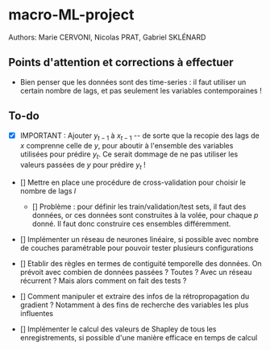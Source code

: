 # macro-ML-project

Authors: Marie CERVONI, Nicolas PRAT, Gabriel SKLÉNARD


## Points d'attention et corrections à effectuer
- Bien penser que les données sont des time-series : il faut utiliser un certain nombre de lags, et pas seulement les variables contemporaines !

## To-do
- [x] IMPORTANT : Ajouter $y_{t-1}$ à $x_{t-1}$ -- de sorte que la recopie des lags de $x$ comprenne celle de $y$, pour aboutir à l'ensemble des variables utilisées pour prédire $y_t$. Ce serait dommage de ne pas utiliser les valeurs passées de $y$ pour prédire $y_t$ !
- [] Mettre en place une procédure de cross-validation pour choisir le nombre de lags $l$
    - [] Problème : pour définir les train/validation/test sets, il faut des données, or ces données sont construites à la volée, pour chaque $p$ donné. Il faut donc construire ces ensembles différemment.

- [] Implémenter un réseau de neurones linéaire, si possible avec nombre de couches paramétrable pour pouvoir tester plusieurs configurations
- [] Etablir des règles en termes de contiguité temporelle des données. On prévoit avec combien de données passées ? Toutes ? Avec un réseau récurrent ? Mais alors comment on fait des tests ?
- [] Comment manipuler et extraire des infos de la rétropropagation du gradient ? Notamment à des fins de recherche des variables les plus influentes
- [] Implémenter le calcul des valeurs de Shapley de tous les enregistrements, si possible d'une manière efficace en temps de calcul